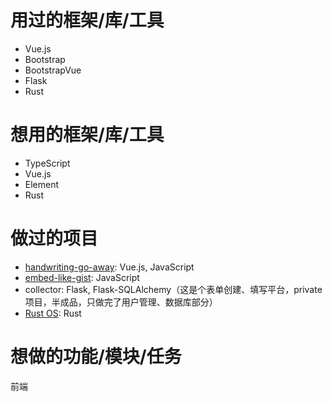 # 用过的框架/库/工具

- Vue.js
- Bootstrap
- BootstrapVue
- Flask
- Rust

# 想用的框架/库/工具

- TypeScript
- Vue.js
- Element
- Rust

# 做过的项目

- [handwriting-go-away](https://github.com/yusanshi/handwriting-go-away): Vue.js, JavaScript
- [embed-like-gist](https://github.com/yusanshi/embed-like-gist): JavaScript
- collector: Flask, Flask-SQLAlchemy（这是个表单创建、填写平台，private 项目，半成品，只做完了用户管理、数据库部分）
- [Rust OS](https://github.com/OSH-2019/x-i-m-feeling-lucky): Rust

# 想做的功能/模块/任务

前端
